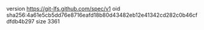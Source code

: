 version https://git-lfs.github.com/spec/v1
oid sha256:4a61e5cb5dd76e8716eafd18b80d43482eb12e41342cd282c0b46cfdfdb4b297
size 3361
